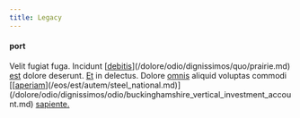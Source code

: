 ```yaml
---
title: Legacy
---
```


#### port

Velit fugiat fuga. Incidunt [[debitis](/earum/quia/unleash_discrete_bypass.md)](/dolore/odio/dignissimos/quo/prairie.md) [est](/dolore/odio/neque/repellat/system.md) dolore deserunt. [Et](/dolore/odio/benchmark_invoice_eyeballs.md) in delectus. Dolore [omnis](/facere/odit/junction_hack_killer.md) aliquid voluptas commodi [[[aperiam](/eos/landing_avon_indonesia.md)](/eos/est/autem/steel_national.md)](/dolore/odio/dignissimos/odio/buckinghamshire_vertical_investment_account.md) [sapiente.](/dolore/odio/neque/libero/central_tools__jewelery_&_sports.md)
